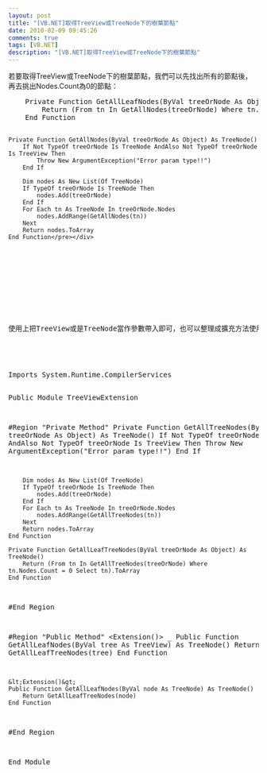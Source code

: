 ```yaml
---
layout: post
title: "[VB.NET]取得TreeView或TreeNode下的樹葉節點"
date: 2010-02-09 09:45:26
comments: true
tags: [VB.NET]
description: "[VB.NET]取得TreeView或TreeNode下的樹葉節點"
---
```

<p>若要取得TreeView或TreeNode下的樹葉節點，我們可以先找出所有的節點後，再去挑出Nodes.Count為0的節點：    <br /></p>  <div style="padding-bottom: 0px; margin: 0px; padding-left: 0px; padding-right: 0px; display: inline; float: none; padding-top: 0px" id="scid:812469c5-0cb0-4c63-8c15-c81123a09de7:b04109fd-b70b-4db8-9f84-99eed0f5572e" class="wlWriterEditableSmartContent"><pre name="code" class="vb:nocontrols">    Private Function GetAllLeafNodes(ByVal treeOrNode As Object) As TreeNode()
        Return (From tn In GetAllNodes(treeOrNode) Where tn.Nodes.Count = 0 Select tn).ToArray
    End Function

    Private Function GetAllNodes(ByVal treeOrNode As Object) As TreeNode()
        If Not TypeOf treeOrNode Is TreeNode AndAlso Not TypeOf treeOrNode Is TreeView Then
            Throw New ArgumentException("Error param type!!")
        End If

        Dim nodes As New List(Of TreeNode)
        If TypeOf treeOrNode Is TreeNode Then
            nodes.Add(treeOrNode)
        End If
        For Each tn As TreeNode In treeOrNode.Nodes
            nodes.AddRange(GetAllNodes(tn))
        Next
        Return nodes.ToArray
    End Function</pre></div>

<p />

<p> </p>

<p>使用上把TreeView或是TreeNode當作參數帶入即可，也可以整理成擴充方法使用： 
  <br /></p>

<div style="padding-bottom: 0px; margin: 0px; padding-left: 0px; padding-right: 0px; display: inline; float: none; padding-top: 0px" id="scid:812469c5-0cb0-4c63-8c15-c81123a09de7:24118259-ad4e-4024-b2ed-4ca3c894430c" class="wlWriterEditableSmartContent"><pre name="code" class="vb:nocontrols">Imports System.Runtime.CompilerServices

Public Module TreeViewExtension

#Region "Private Method"
    Private Function GetAllTreeNodes(ByVal treeOrNode As Object) As TreeNode()
        If Not TypeOf treeOrNode Is TreeNode AndAlso Not TypeOf treeOrNode Is TreeView Then
            Throw New ArgumentException("Error param type!!")
        End If

        Dim nodes As New List(Of TreeNode)
        If TypeOf treeOrNode Is TreeNode Then
            nodes.Add(treeOrNode)
        End If
        For Each tn As TreeNode In treeOrNode.Nodes
            nodes.AddRange(GetAllTreeNodes(tn))
        Next
        Return nodes.ToArray
    End Function

    Private Function GetAllLeafTreeNodes(ByVal treeOrNode As Object) As TreeNode()
        Return (From tn In GetAllTreeNodes(treeOrNode) Where tn.Nodes.Count = 0 Select tn).ToArray
    End Function
#End Region


#Region "Public Method"
    &lt;Extension()&gt; _
    Public Function GetAllLeafNodes(ByVal tree As TreeView) As TreeNode()
        Return GetAllLeafTreeNodes(tree)
    End Function

    &lt;Extension()&gt; _
    Public Function GetAllLeafNodes(ByVal node As TreeNode) As TreeNode()
        Return GetAllLeafTreeNodes(node)
    End Function 
#End Region

End Module</pre></div>